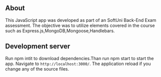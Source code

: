 ## About

This JavaScript app was developed as part of an SoftUni Back-End Exam assessment. The objective was to utilize elements covered in the course such as Express.js,MongoDB,Mongoose,Handlebars.

## Development server

Run npm intit to download dependencies.Than run npm start to start the app. Navigate to `http://localhost:3000/`. The application reload if you change any of the source files.
